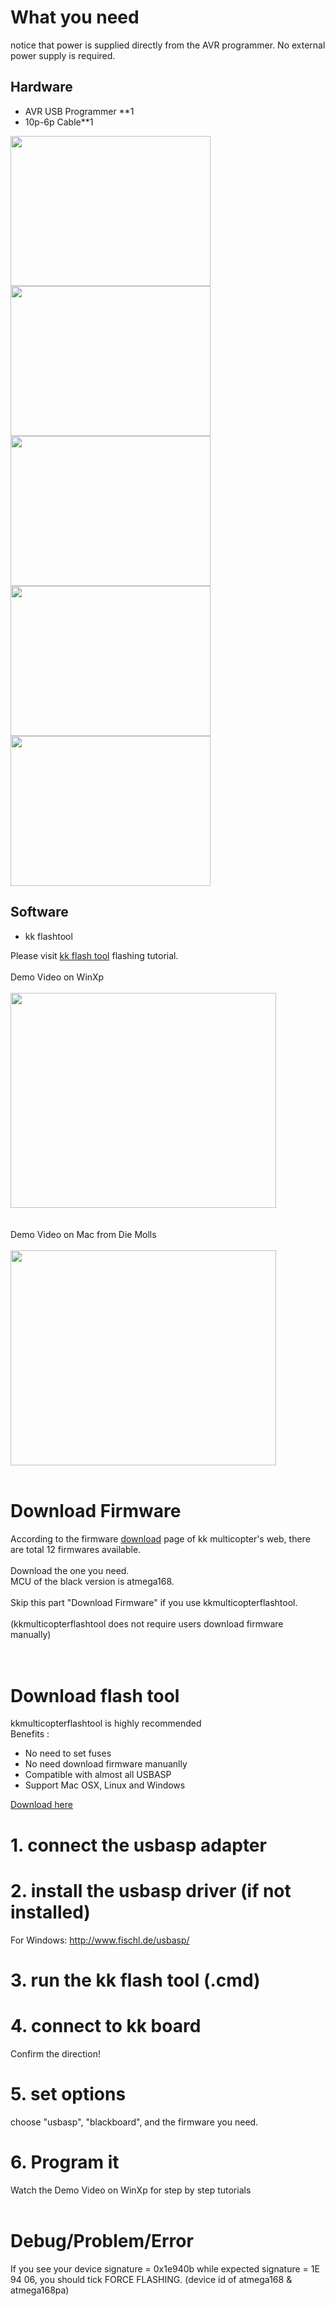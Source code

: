 # What you need #
notice that power is supplied directly from the AVR programmer. No external power supply is required.


## Hardware ##
  * AVR USB Programmer **1
  * 10p-6p Cable**1

<img src='http://dl.dropbox.com/u/23905563/projects/copter/wiki/firmware%20transfer/4.jpg' width='320' height='240'>
<img src='http://dl.dropbox.com/u/23905563/projects/copter/wiki/firmware%20transfer/5.jpg' width='320' height='240'>
<img src='http://dl.dropbox.com/u/23905563/projects/copter/wiki/firmware%20transfer/1.jpg' width='320' height='240'>
<img src='http://dl.dropbox.com/u/23905563/projects/copter/wiki/firmware%20transfer/2.jpg' width='320' height='240'>
<img src='http://dl.dropbox.com/u/23905563/projects/copter/wiki/firmware%20transfer/3.jpg' width='320' height='240'>

<h2>Software</h2>
<ul><li>kk flashtool</li></ul>

Please visit <a href='http://lazyzero.de/en/modellbau/kkmulticopterflashtool'>kk flash tool</a> flashing tutorial.<br>
<br>
Demo Video on WinXp<br>
<br>
<a href='http://www.youtube.com/watch?feature=player_embedded&v=CoaV_h7XSRE' target='_blank'><img src='http://img.youtube.com/vi/CoaV_h7XSRE/0.jpg' width='425' height=344 /></a><br>
<br>
<br>
Demo Video on Mac from Die Molls<br>
<br>
<a href='http://www.youtube.com/watch?feature=player_embedded&v=qhwIkf1620E' target='_blank'><img src='http://img.youtube.com/vi/qhwIkf1620E/0.jpg' width='425' height=344 /></a><br>
<br>
<h1>Download Firmware</h1>

According to the firmware <a href='http://www.kkmulticopter.com/index.php?option=com_content&view=category&id=58:firmware-downloads&Itemid=65&layout=default'>download</a> page of kk multicopter's web, there are total 12 firmwares available.<br>
<br>
Download the one you need.<br>
MCU of the black version is atmega168.<br>
<br>
Skip this part "Download Firmware" if you use kkmulticopterflashtool.<br>
<br>
(kkmulticopterflashtool does not require users download firmware manually)<br>
<br>
<br>
<h1>Download flash tool</h1>

kkmulticopterflashtool is highly recommended<br>
Benefits :<br>
<ul><li>No need to set fuses<br>
</li><li>No need download firmware manuanlly<br>
</li><li>Compatible with almost all USBASP<br>
</li><li>Support Mac OSX, Linux and Windows</li></ul>

<a href='http://lazyzero.de/en/modellbau/kkmulticopterflashtool'>Download here</a>


<h1>1. connect the usbasp adapter</h1>
<h1>2. install the usbasp driver (if not installed)</h1>
For Windows: <a href='http://www.fischl.de/usbasp/'>http://www.fischl.de/usbasp/</a>
<h1>3. run the kk flash tool (.cmd)</h1>
<h1>4. connect to kk board</h1>
Confirm the direction!<br>
<h1>5. set options</h1>
choose "usbasp", "blackboard", and the firmware you need.<br>
<h1>6. Program it</h1>
Watch the Demo Video on WinXp for step by step tutorials<br>
<br>
<h1>Debug/Problem/Error</h1>
If you see your device signature = 0x1e940b while expected signature = 1E 94 06, you should tick FORCE FLASHING. (device id of atmega168 & atmega168pa)